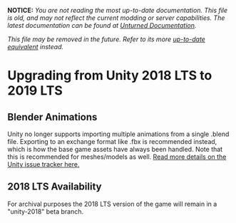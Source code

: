 **NOTICE:** *You are not reading the most up-to-date documentation. This file is old, and may not reflect the current modding or server capabilities. The latest documentation can be found at [Unturned Documentation](https://docs.smartlydressedgames.com/).*

*This file may be removed in the future. Refer to its more [up-to-date equivalent](https://docs.smartlydressedgames.com/en/stable/assets/unity-2019.html) instead.*

Upgrading from Unity 2018 LTS to 2019 LTS
=========================================

Blender Animations
------------------

Unity no longer supports importing multiple animations from a single .blend file. Exporting to an exchange format like .fbx is recommended instead, which is how the base game assets have always been handled. Note that this is recommended for meshes/models as well. [Read more details on the Unity issue tracker here.](https://issuetracker.unity3d.com/issues/using-multiple-animation-clips-in-blender-not-all-animation-clips-are-imported-using-a-blend-file)

2018 LTS Availability
---------------------

For archival purposes the 2018 LTS version of the game will remain in a "unity-2018" beta branch.

